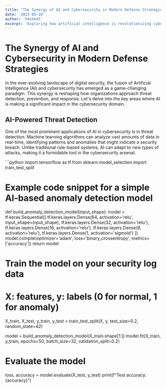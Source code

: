```yaml
---
title: 'The Synergy of AI and Cybersecurity in Modern Defense Strategies'
date: '2023-05-20'
author: 'h4shk4t'
excerpt: 'Exploring how artificial intelligence is revolutionizing cybersecurity defenses and threat detection.'
---
```


# The Synergy of AI and Cybersecurity in Modern Defense Strategies

In the ever-evolving landscape of digital security, the fusion of Artificial Intelligence (AI) and cybersecurity has emerged as a game-changing paradigm. This synergy is reshaping how organizations approach threat detection, prevention, and response. Let's delve into the key areas where AI is making a significant impact in the cybersecurity domain.

## AI-Powered Threat Detection

One of the most prominent applications of AI in cybersecurity is in threat detection. Machine learning algorithms can analyze vast amounts of data in real-time, identifying patterns and anomalies that might indicate a security breach. Unlike traditional rule-based systems, AI can adapt to new types of attacks, making it a formidable tool in the cybersecurity arsenal.

\`\`\`python
import tensorflow as tf
from sklearn.model_selection import train_test_split

# Example code snippet for a simple AI-based anomaly detection model
def build_anomaly_detection_model(input_shape):
    model = tf.keras.Sequential([
        tf.keras.layers.Dense(64, activation='relu', input_shape=input_shape),
        tf.keras.layers.Dense(32, activation='relu'),
        tf.keras.layers.Dense(16, activation='relu'),
        tf.keras.layers.Dense(8, activation='relu'),
        tf.keras.layers.Dense(1, activation='sigmoid')
    ])
    model.compile(optimizer='adam', loss='binary_crossentropy', metrics=['accuracy'])
    return model

# Train the model on your security log data
# X: features, y: labels (0 for normal, 1 for anomaly)
X_train, X_test, y_train, y_test = train_test_split(X, y, test_size=0.2, random_state=42)

model = build_anomaly_detection_model(X_train.shape[1:])
model.fit(X_train, y_train, epochs=50, batch_size=32, validation_split=0.2)

# Evaluate the model
loss, accuracy = model.evaluate(X_test, y_test)
print(f"Test accuracy: {accuracy}")
